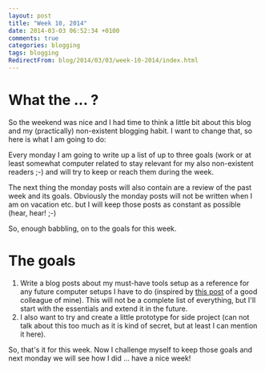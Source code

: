 ```yaml
---
layout: post
title: "Week 10, 2014"
date: 2014-03-03 06:52:34 +0100
comments: true
categories: blogging
tags: blogging
RedirectFrom: blog/2014/03/03/week-10-2014/index.html
---
```


# What the ... ?

So the weekend was nice and I had time to think a little bit about this blog and my (practically) non-existent blogging habit. I want to change that, so here is what I am going to do:

Every monday I am going to write up a list of up to three goals (work or at least somewhat computer related to stay relevant for my also non-existent readers ;-) and will try to keep or reach them during the week.

The next thing the monday posts will also contain are a review of the past week and its goals. Obviously the monday posts will not be written when I am on vacation etc. but I will keep those posts as constant as possible (hear, hear! ;-)

So, enough babbling, on to the goals for this week.

# The goals

1.  Write a blog posts about my must-have tools setup as a reference for any future computer setups I have to do (inspired by [this post](http://mattanjakern.de/2014/02/must-have-software-tools/) of a good colleague of mine). This will not be a complete list of everything, but I'll start with the essentials and extend it in the future.
2.  I also want to try and create a little prototype for side project (can not talk about this too much as it is kind of secret, but at least I can mention it here).

So, that's it for this week. Now I challenge myself to keep those goals and next monday we will see how I did ... have a nice week!

